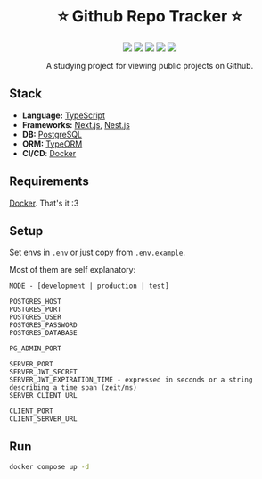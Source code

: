 <h1 align="center">⭐ Github Repo Tracker ⭐</h1>

<p align="center">
  <img src="https://img.shields.io/badge/Node.js-22.14.0-green" />
  <img src="https://img.shields.io/badge/React-^19-blue" />
  <img src="https://img.shields.io/badge/Next.js-15.3.1-white" />
  <img src="https://img.shields.io/badge/Nest.js-11.0.1-red" />
  <img src="https://img.shields.io/github/license/edvein-rin/who-wants-to-be-a-millionaire.svg?color=blue" />
<p>

<p align="center">
A studying project for viewing public projects on Github.
</p>

## Stack

- **Language:** [TypeScript](https://www.typescriptlang.org/)
- **Frameworks:** [Next.js](https://nextjs.org/), [Nest.js](https://nestjs.com/)
- **DB:** [PostgreSQL](https://www.postgresql.org/)
- **ORM:** [TypeORM](https://typeorm.io/)
- **CI/CD**: [Docker](https://www.docker.com/)

## Requirements

[Docker](https://docs.docker.com/engine/install/). That's it :3

## Setup

Set envs in `.env` or just copy from `.env.example`.

Most of them are self explanatory:

```
MODE - [development | production | test]

POSTGRES_HOST
POSTGRES_PORT
POSTGRES_USER
POSTGRES_PASSWORD
POSTGRES_DATABASE

PG_ADMIN_PORT

SERVER_PORT
SERVER_JWT_SECRET
SERVER_JWT_EXPIRATION_TIME - expressed in seconds or a string describing a time span (zeit/ms)
SERVER_CLIENT_URL

CLIENT_PORT
CLIENT_SERVER_URL
```

## Run

```bash
docker compose up -d
```

